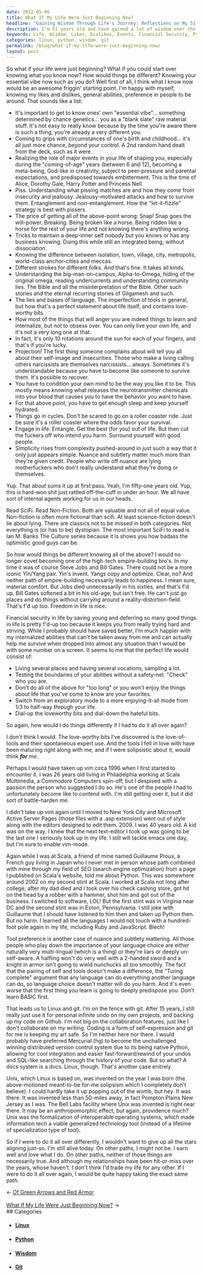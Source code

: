 ```yaml
---
date: 2022-05-06
title: What If My Life Were Just Beginning Now?
headline: "Gaining Wisdom Through Life's Journey: Reflections on My 51 Years of Experience"
description: I'm 51 years old and have gained a lot of wisdom over the years. From understanding my likes and dislikes and the role of major events in my life, to recognizing the importance of financial security, I have learned a lot. I regret not taking up Python sooner, and I'm grateful for the opportunities Unix has given me. Despite the ups and downs, I wouldn't change my path and am content with how things have turned out. Read my blog post to learn more about my journey and
keywords: Life, Wisdom, Likes, Dislikes, Events, Financial Security, Python, Unix, Git, Mercurial, Opportunities, Ups, Downs, Path, Contentment, Understanding, Essential Vibe, Circumstances, Birth, Childhood, Isolation, Town, Village, City, Metropolis, Inner Self, Fiction, Non-Fiction, Science-Fiction, Ian M. Banks, The Culture, Empire-Building, Happiness, Financial Security, Internalized Abilities,
categories: linux, python, wisdom, git
permalink: /blog/what-if-my-life-were-just-beginning-now/
layout: post
---
```



So what if your life were just beginning? What if you could start over knowing
what you know now? How would things be different? Knowing your essential vibe
now such as you do? Well first of all, I think what I know now would be an
awesome friggin' starting point. I'm happy with myself, knowing my likes and
dislikes, general abilities, preference in people to be around. That sounds
like a list:

- It's important to get to know ones' own "essential vibe"... something
  determined by chance genetics... you as a "blank slate" raw material stuff.
  It's not easy to really know because by the time you're aware there is such a
  thing, you're already a very different you.
- Coming to grips with circumstances of one's birth and childhood... it's all
  just more chance, beyond your control. A 2nd random hand dealt from the deck,
  such as it were.
- Realizing the role of major events in your life of shaping you, especially
  during the "coming-of-age" years (between 6 and 12), becoming a meta-being,
  God-like in creativity, subject to peer-pressure and parental expectations,
  and predisposed towards embitterment. This is the time of Alice, Dorothy
  Gale, Harry Potter and Princess Nell.
- Piss. Understanding what pissing matches are and how they come from
  insecurity and jealousy.  Jealousy-motivated attacks and how to survive them.
  Entanglement and non-entanglement. How the "let-it-fizzle" strategy is best
  with pissers.
- The price of getting all of the above-point wrong: Snap! Snap goes the
  will-power. Breaking. Being broken like a horse. Being ridden like a horse
  for the rest of your life and not knowing there's anything wrong.
- Tricks to maintain a deep-inner self nobody but you knows or has any business
  knowing. Doing this while still an integrated being, without dissociation.
- Knowing the difference between isolation, town, village, city, metropolis,
  world-class anchor-cities and meccas.
- Different strokes for different folks. And that's fine. It takes all kinds.
- Understanding the big-man-on-campus, Alpha-to-Omega, hiding of the original
  omega, reading undercurrents and understanding community lies. The Bible and
  all the misinterpretation of the Bible. Other such stories and the eternal
  recurring stories of Gilgamesh and such.
- The lies and biases of language. The imperfection of tools in general, but
  how that's a perfect statement about life itself, and contains love-worthy
  bits.
- How most of the things that will anger you are indeed things to learn and
  internalize, but not to obsess over. You can only live your own life, and
  it's not a very long one at that.
- In fact, it's only 10 rotations around the sun for each of your fingers, and
  that's if you're lucky.
- Projection! The first thing someone complains about will tell you all about
  their self-image and insecurities. Those who make a living calling others
  narcissists are themselves narcissists... always. Sometimes it's
  understandable because you have to become like someone to survive them.  It's
  possible to recover.
- You have to condition your own mind to be the way you like it to be. This
  mostly means knowing what releases the neurotransmitter chemicals into your
  blood that causes you to have the behavior you want to have.
- For that above point, you have to get enough sleep and keep yourself
  hydrated.
- Things go in cycles. Don't be scared to go on a roller coaster ride. Just be
  sure it's a roller coaster where the odds favor your survival.
- Engage in life. Entangle. Get the best (for you) out of life. But then cut
  the fuckers off who intend you harm. Surround yourself with good people.
- Simplicity rises from complexity pushed-around in just such a way that it
  only just appears simple. Nuance and subtlety matter much more than they're
  given credit. People who write off nuance are lying motherfuckers who don't
  really understand what they're doing or themselves.

Yup. That about sums it up at first pass. Yeah, I'm fifty-one years old. Yup,
this is hard-won shit just rattled off-the-cuff in under an hour. We all have
sort of internal agents working for us in our heads.

Read SciFi. Read Non-Fiction. Both are valuable and not all of equal value.
Non-fiction is often more fictional than scifi. At least science-fiction
doesn't lie about lying. There are classics not to be missed in both
categories. Not everything is (or has to be) dystopian. The most important
SciFi to read is Ian M. Banks The Culture series because it is shows you how
badass the optimistic good guys can be.

So how would things be different knowing all of the above? I would no longer
covet becoming one of the high-tech empire-building bro's. In my time it was of
course Steve Jobs and Bill Gates. There could not be a more iconic Yin/Yang
pair. Yin's invent. Yangs copy and optimize. Clear, no? And neither path of
empire-building necessarily leads to happiness. I mean sure, material comfort.
But Jobs died unnecessarily in his sixties, and that's f'd up. Bill Gates
softened a bit in his old-age, but isn't free. He can't just go places and do
things without carrying around a reality-distortion-field. That's f'd up too.
Freedom in life is nice.

Financial security in life by saving young and deferring so many good things in
life is pretty f'd-up too because it keeps you from really trying hard and
striving. While I probably should have saved better, I'm much happier with my
internalized abilities that can't be taken away from me and can actually help
me survive when dropped into almost any situation than I would be with some
number on a screen. It seems to me that the perfect life would consist of:

- Living several places and having several vocations, sampling a lot.
- Testing the boundaries of your abilities without a safety-net. "Check" who
  you are.
- Don't do all of the above for "too long" or you won't enjoy the things about
  life that you've come to know are your favorites.
- Switch from an exploratory mode to a more enjoying-it-all mode from 1/3 to
  half-way through your life.
- Dial-up the loveworthy bits and dial-down the hateful bits.

So again, how would I do things differently if I had to do it all over again?

I don't think I would. The love-worthy bits I've discovered is the
love-of-tools and their spontaneous expert use. And the tools I fell in love
with have been maturing right along with me, and if I were solipsistic about
it, would think ***for*** me.

Perhaps I would have taken up vim circa 1996 when I first started to encounter
it. I was 26 years old living in Philadelphia working at Scala Multimedia, a
Commodore Computers spin-off, but I despised with a passion the person who
suggested I do so. He's one of the people I had to unfortunately become like to
contend with. I'm still getting over it, but it did sort of battle-harden me.

I didn't take up vim again until I moved to New York City
and Microsoft Active Server Pages (those files with a .asp extension) went out
of style along with the editors designed to edit them. 2009. I was 40 years
old. A kid was on the way. I knew that the next text-editor I took up was going
to be the last one I seriously took up in my life. I still will tackle emacs
one day, but I'm sure to enable vim-mode.

Again while I was at Scala, a friend of mine named Guillaume Proux, a French
guy living in Japan who I never met in person whose path combined with mine
through my field of SEO (search engine optimization) from a page I published on
Scala's website, told me about Python. This was somewhere around 2002 on my
second stint at Scala. I worked at Scala not long after college, after my dad
died and I took over his check cashing store, got hit on the head by a robber
with a hammer, shot him and got out of the business. I switched to software,
LOL! But the first stint was in Virginia near DC and the second stint was in
Exton, Pennsylvania. I still joke with Guillaume that I should have listened to
him then and taken up Python then. But no harm. I learned all the languages I
would not touch with a hundred-foot pole again in my life, including Ruby and
JavaScript. Blech!

Tool preference is another case of nuance and subtlety mattering. All those
people who play down the importance of your language choice are either
naturally very multi-lingual (which is a thing) or they're liars or deeply
un-self-aware. A halfling won't do very well with a 2-handed sword and a knight
in armor isn't going to wield nunchucks all too smoothly. The fact that the
pairing of self and tools doesn't make a difference, the "Turing complete"
argument that any language can do everything another language can do, so
language choice doesn't matter will do you harm. And it's even worse that the
first thing you learn is going to deeply predispose you. Don't learn BASIC
first.

That leads us to Linux and git. I'm on the fence with git. After 15 years, I
still really just use it for personal infinite undo on my own projects, and
backing up my code on Github. I'm not big on the collaboration features, just
like I don't collaborate on my writing. Coding is a form of self-expression and
git for me is keeping my art safe. So I'm neither here nor there. I would
probably have preferred Mercurial (hg) to become the unchallenged winning
distributed version control system due to its being native Python, allowing for
cool integration and easier fast-forward/rewind of your undos and SQL-like
searching through the history of your code. But so what? A dvcs system is a
dvcs. Linux, though. That's another case enitrely.

Unix, which Linux is based on, was invented on the year I was born (the
above-motioned meant-to-be for-me solipsism which I completely don't believe).
I could hardly take it up popping out of the womb, but hey. It was there. It
was invented less than 50-miles away, in fact Pompton Plains New Jersey as I
was. The Bell Labs facility where Unix was invented is right near there. It may
be an anthropomorphic effect, but again, providence much? Unix was the
formalization of interoperable operating systems, which made information tech a
viable generalized technology tool (instead of a lifetime of specialization
type of tool).

So if I were to do it all over differently, I wouldn't want to give up all the
stars aligning just-so. I'm still alive today. On other paths, I might not be.
I earn well and love what I do. On other paths, neither of those things are
necessarily true. And although my relationships have been hit-or-miss over the
years, whose haven't. I don't think I'd trade my life for any other. If I were
to do it all over again, I would be quite happy taking the exact same path.

<div class="arrow-links"><div class="post-nav-prev"><span class="arrow">&larr;&nbsp;</span><a href="/blog/of-green-arrows-and-red-armor/">Of Green Arrows and Red Armor</a></div> &nbsp; <div class="post-nav-next"><a href="/blog/what-if-my-life-were-just-beginning-now/">What If My Life Were Just Beginning Now?</a><span class="arrow">&nbsp;&rarr;</span></div></div>
## Categories

<ul>
<li><h4><a href='/linux/'>Linux</a></h4></li>
<li><h4><a href='/python/'>Python</a></h4></li>
<li><h4><a href='/wisdom/'>Wisdom</a></h4></li>
<li><h4><a href='/git/'>Git</a></h4></li></ul>